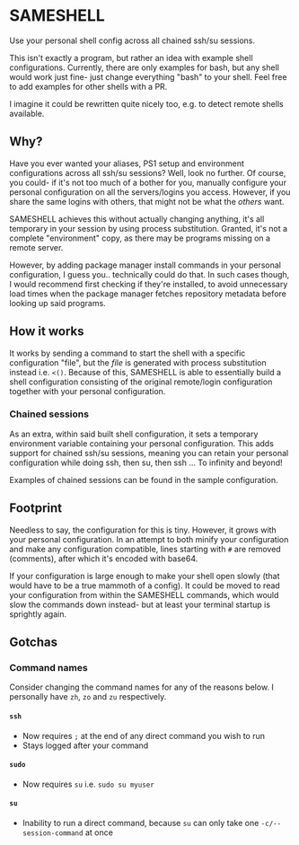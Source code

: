 # SAMESHELL
Use your personal shell config across all chained ssh/su sessions.

This isn't exactly a program, but rather an idea with example shell configurations. Currently, there are only examples for bash, but any shell would work just fine- just change everything "bash" to your shell. Feel free to add examples for other shells with a PR.

I imagine it could be rewritten quite nicely too, e.g. to detect remote shells available.

## Why?
Have you ever wanted your aliases, PS1 setup and environment configurations across all ssh/su sessions?  Well, look no further. Of course, you could- if it's not too much of a bother for you, manually configure your personal configuration on all the servers/logins you access. However, if you share the same logins with others, that might not be what the *others* want.

SAMESHELL achieves this without actually changing anything, it's all temporary in your session by using process substitution. Granted, it's not a complete "environment" copy, as there may be programs missing on a remote server.

However, by adding package manager install commands in your personal configuration, I guess you.. technically could do that. In such cases though, I would recommend first checking if they're installed, to avoid unnecessary load times when the package manager fetches repository metadata before looking up said programs.

## How it works
It works by sending a command to start the shell with a specific configuration "file", but the *file* is generated with process substitution instead i.e. `<()`. Because of this, SAMESHELL is able to essentially build a shell configuration consisting of the original remote/login configuration together with your personal configuration.

### Chained sessions
As an extra, within said built shell configuration, it sets a temporary environment variable containing your personal configuration. This adds support for chained ssh/su sessions, meaning you can retain your personal configuration while doing ssh, then su, then ssh ... To infinity and beyond!

Examples of chained sessions can be found in the sample configuration.

## Footprint
Needless to say, the configuration for this is tiny. However, it grows with your personal configuration. In an attempt to both minify your configuration and make any configuration compatible, lines starting with `#` are removed (comments), after which it's encoded with base64.

If your configuration is large enough to make your shell open slowly (that would have to be a true mammoth of a config). It could be moved to read your configuration from within the SAMESHELL commands, which would slow the commands down instead- but at least your terminal startup is sprightly again.

## Gotchas

### Command names
Consider changing the command names for any of the reasons below. I personally have `zh`, `zo` and `zu` respectively.

#### `ssh`
* Now requires `;` at the end of any direct command you wish to run
* Stays logged after your command

#### `sudo`
* Now requires `su` i.e. `sudo su myuser`

#### `su`
* Inability to run a direct command, because `su` can only take one `-c/--session-command` at once
